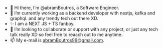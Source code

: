 - 👋 Hi there, I’m @abramBoutros, a Software Engineer.
- 🌱 I’m currently working as a backend developer with nestjs, kafka and graphql. and any trendy tech out there XD.
- ✨ I am a NEXT JS + TS fanboy.
- 💞️ I’m looking to collaborate or support with any project, or just any tech talk really XD so feel free to reaach out to me anytime.
- 📫 My e-mail is abramBoutros96@gmail.com.

<!---
abramBoutros/abramBoutros is a ✨ special ✨ repository because its `README.md` (this file) appears on your GitHub profile.
You can click the Preview link to take a look at your changes. 👀
--->
